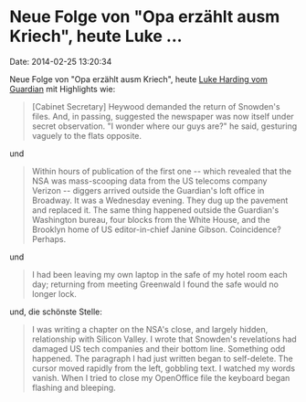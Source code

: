 Neue Folge von \"Opa erzählt ausm Kriech\", heute Luke \...
===========================================================

Date: 2014-02-25 13:20:34

Neue Folge von \"Opa erzählt ausm Kriech\", heute [Luke Harding vom
Guardian](http://www.theguardian.com/books/2014/feb/20/edward-snowden-files-nsa-gchq-luke-harding)
mit Highlights wie:

> \[Cabinet Secretary\] Heywood demanded the return of Snowden\'s files.
> And, in passing, suggested the newspaper was now itself under secret
> observation. \"I wonder where our guys are?\" he said, gesturing
> vaguely to the flats opposite.

und

> Within hours of publication of the first one -- which revealed that
> the NSA was mass-scooping data from the US telecoms company Verizon --
> diggers arrived outside the Guardian\'s loft office in Broadway. It
> was a Wednesday evening. They dug up the pavement and replaced it. The
> same thing happened outside the Guardian\'s Washington bureau, four
> blocks from the White House, and the Brooklyn home of US
> editor-in-chief Janine Gibson. Coincidence? Perhaps.

und

> I had been leaving my own laptop in the safe of my hotel room each
> day; returning from meeting Greenwald I found the safe would no longer
> lock.

und, die schönste Stelle:

> I was writing a chapter on the NSA\'s close, and largely hidden,
> relationship with Silicon Valley. I wrote that Snowden\'s revelations
> had damaged US tech companies and their bottom line. Something odd
> happened. The paragraph I had just written began to self-delete. The
> cursor moved rapidly from the left, gobbling text. I watched my words
> vanish. When I tried to close my OpenOffice file the keyboard began
> flashing and bleeping.
